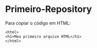 # Primeiro-Repository

Para copiar o código em HTML:
```
<html>
<h1>Meu primeiro arquivo HTML</h1>
</html>
```
